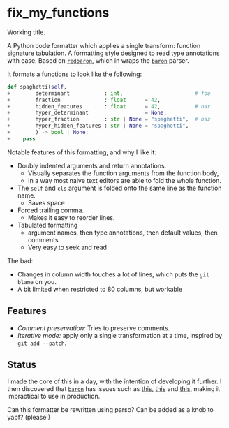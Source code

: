 # fix_my_functions

Working title.

A Python code formatter which applies a single transform: function signature tabulation. A formatting style designed to read type annotations with ease. Based on [`redbaron`](https://github.com/PyCQA/redbaron), which in wraps the [`baron`](https://github.com/PyCQA/baron) parser.

It formats a functions to look like the following:

```python
def spaghetti(self,
+        determinant           : int,                       # foo
+        fraction              : float      = 42,
+        hidden_features       : float      = 42,           # bar
+        hyper_determinant                  = None,
+        hyper_fraction        : str | None = "spaghetti",  # baz
+        hyper_hidden_features : str | None = "spaghetti",
+        ) -> bool | None:
+    pass
```

Notable features of this formatting, and why I like it:

* Doubly indented arguments and return annotations.
	* Visually separates the function arguments from the function body,
	* In a way most naive text editors are able to fold the whole function.
* The `self` and `cls` argument is folded onto the same line as the function name.
	* Saves space
* Forced trailing comma.
	* Makes it easy to reorder lines.
* Tabulated formatting
	* argument names, then type annotations, then default values, then comments
	* Very easy to seek and read

The bad:

* Changes in column width touches a lot of lines, which puts the `git blame` on you.
* A bit limited when restricted to 80 columns, but workable

## Features

- _Comment preservation:_ Tries to preserve comments.
- _Iterative mode:_ apply only a single transformation at a time, inspired by `git add --patch`.


## Status

I made the core of this in a day, with the intention of developing it further.
I then discovered that [`baron`](https://github.com/PyCQA/baron) has issues such as [this](https://github.com/PyCQA/redbaron/issues/210), [this](https://github.com/PyCQA/baron/issues/170) and [this](https://github.com/PyCQA/baron/issues/137), making it impractical to use in production.

Can this formatter be rewritten using parso?
Can be added as a knob to yapf? (please!)
